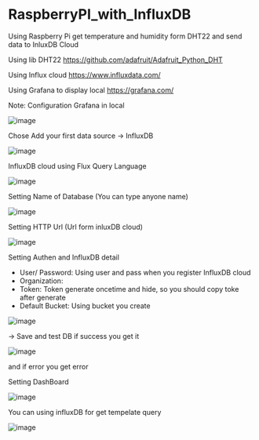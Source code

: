 # RaspberryPI_with_InfluxDB
Using Raspberry Pi get temperature and humidity form DHT22 and send data to InluxDB Cloud

Using lib DHT22 
  https://github.com/adafruit/Adafruit_Python_DHT
 
Using Influx cloud
  https://www.influxdata.com/
  
Using Grafana to display local
  https://grafana.com/
  
Note:
  Configuration Grafana in local
 
![image](https://user-images.githubusercontent.com/56581148/209429307-5ce319c6-36c4-4232-8d6b-5e382995fd8e.png)

Chose Add your first data source -> InfluxDB

![image](https://user-images.githubusercontent.com/56581148/209429327-18818a64-72f2-468c-a0ed-6616a643df23.png)

InfluxDB cloud using Flux Query Language

![image](https://user-images.githubusercontent.com/56581148/209429366-2fe11d2d-6a9d-452d-9f7b-a623c939738b.png)

Setting Name of Database (You can type anyone name)

![image](https://user-images.githubusercontent.com/56581148/209429393-e5a192b5-5b2a-4885-aa1d-6f84291d4f00.png)

Setting HTTP Url (Url form inluxDB cloud)

![image](https://user-images.githubusercontent.com/56581148/209429405-83ef3c0e-51a4-4135-8a28-d9b990239b57.png)

Setting Authen and InfluxDB detail
- User/ Password: Using user and pass when you register InfluxDB cloud
- Organization:
- Token: Token generate oncetime and hide, so you should copy toke after generate
- Default Bucket: Using bucket you create

![image](https://user-images.githubusercontent.com/56581148/209429435-80efac35-89b3-4a83-b906-c1b6bd90d042.png)

-> Save and test DB if success you get it

![image](https://user-images.githubusercontent.com/56581148/209429685-c7ea01e5-3daf-4c0a-8665-656a7b6ddad7.png)

and if error you get error

Setting DashBoard

![image](https://user-images.githubusercontent.com/56581148/209429580-e7b624b8-ecbe-45cd-860b-41880e67f0e4.png)

You can using influxDB for get tempelate query

![image](https://user-images.githubusercontent.com/56581148/209429791-032aa60a-b069-45b2-9a7d-bbabe89603c9.png)





